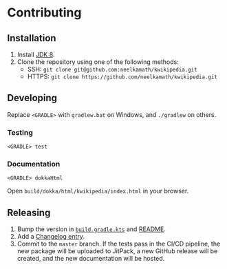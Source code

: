 # Contributing

## Installation

1. Install [JDK 8](http://www.oracle.com/technetwork/java/javase/downloads/index.html).
1. Clone the repository using one of the following methods:
    - SSH: `git clone git@github.com:neelkamath/kwikipedia.git`
    - HTTPS: `git clone https://github.com/neelkamath/kwikipedia.git`

## Developing

Replace `<GRADLE>` with `gradlew.bat` on Windows, and `./gradlew` on others.

### Testing

`<GRADLE> test`

### Documentation

`<GRADLE> dokkaHtml`

Open `build/dokka/html/kwikipedia/index.html` in your browser.

## Releasing

1. Bump the version in [`build.gradle.kts`](../build.gradle.kts) and [README](../README.md).
1. Add a [Changelog entry](CHANGELOG.md).
1. Commit to the `master` branch. If the tests pass in the CI/CD pipeline, the new package will be uploaded to JitPack, a new GitHub release will be created, and the new documentation will be hosted.
